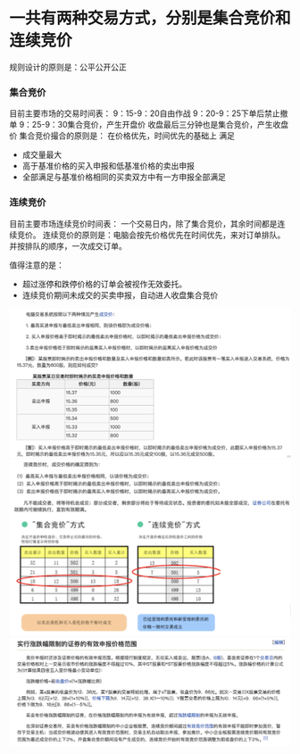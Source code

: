# 一共有两种交易方式，分别是集合竞价和连续竞价
规则设计的原则是：公平公开公正
### 集合竞价 
<!--一开始的集合竞价的原则是：找一个价格，使得撮合最多的交易量-->
目前主要市场的交易时间表：
9：15-9：20自由作战
9：20-9：25下单后禁止撤单
9：25-9：30集合竞价，产生开盘价
收盘最后三分钟也是集合竞价，产生收盘价
集合竞价撮合的原则是：
在价格优先，时间优先的基础上
满足
* 成交量最大
* 高于基准价格的买入申报和低基准价格的卖出申报
* 全部满足与基准价格相同的买卖双方中有一方申报全部满足

<!--成交量最大
比这个价高的买入申请，和比这个价低的卖出申请，都要全部成交。
出价和这个价格相同的买方和卖方至少有一方全部成交。-->

### 连续竞价
目前主要市场连续竞价时间表：
一个交易日内，除了集合竞价，其余时间都是连续竞价。
连续竞价的原则是：电脑会按先价格优先在时间优先，来对订单排队。并按排队的顺序，一次成交订单。
<!--成交价格是最低卖价（最高买价）-->
<!--委托单-->
值得注意的是：
* 超过涨停和跌停价格的订单会被视作无效委托。
* 连续竞价期间未成交的买卖申报，自动进人收盘集合竞价 

![连续竞价](/FinTechExchange/Img/连续竞价.png)
![连续竞价2](/FinTechExchange/Img/连续竞价2.png) 
![连续竞价3](/FinTechExchange/Img/连续竞价3.png)



